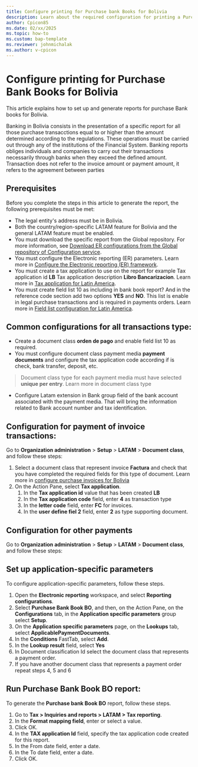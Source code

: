 ```yaml
---
title: Configure printing for Purchase bank Books for Bolivia
description: Learn about the required configuration for printing a Purchase Bank Book report for Bolivia. 
author: Cpicon85
ms.date: 02/xx/2025
ms.topic: how-to
ms.custom: bap-template
ms.reviewer: johnmichalak
ms.author: v-cpicon
---
```


# Configure printing for Purchase Bank Books for Bolivia

This article explains how to set up and generate reports for purchase Bank books for Bolivia.

Banking in Bolivia consists in the presentation of a specific report for all those purchase transacctions equal to or higher than the amount determined according to the regulations. These operations must be carried out through any of the institutions of the Financial System. Banking reports obliges individuals and companies to carry out their transactions necessarily through banks when they exceed the defined amount. 
Transaction does not refer to the invoice amount or payment amount, it refers to the agreement between parties

## Prerequisites

Before you complete the steps in this article to generate the report, the following prerequisites must be met:

- The legal entity's address must be in Bolivia.
- Both the country/region-specific LATAM feature for Bolivia and the general LATAM feature must be enabled.
- You must download the specific report from the Global repository. For more information, see [Download ER configurations from the Global repository of Configuration service](er-download-configurations-global-repo.md). 
- You must configure the Electronic reporting (ER) parameters. Learn more in [Configure the Electronic reporting (ER) framework](electronic-reporting-er-configure-parameters.md).
- You must create a tax application to use on the report for example Tax application id **LB** Tax application description **Libro Bancarizacion**. Learn more in [Tax application for Latin America](ltm-core-tax-application.md).
- You must create field list 10 as including in bank book report? And in the reference code section add two options  **YES** and **NO**. This list is enable in legal purchase transactions and is required in payments orders.  Learn more in [Field list configuration for Latin America](ltm-core-field-master).
## Common configurations for all transactions type:
-	Create a document class **orden de pago** and enable field list 10 as required.
-	You must configure document class payment media **payment documents** and configure the tax application code according if is check, bank transfer, deposit, etc.

> Document class type for each payment media must have selected **unique per entry**. Learn more in document class type

- Configure Latam extension in Bank group field of the bank account associated with the payment media. That will bring the information related to Bank account number and tax identification.
  
## Configuration for payment of invoice transactions:

Go to **Organization administration** > **Setup** > **LATAM** > **Document class**, and follow these steps:
   1. Select a document class that represent invoice **Factura** and check that you have completed the required fields for this type of document. Learn more in [configure purchase invoices for Bolivia](ltm-Configure-invoices-Bolivia.md)
   2. On the Action Pane, select **Tax application**.
      1. In the **Tax application id** value that has been created **LB**
      2. In the **Tax application code** field, enter **4** as transaction type
      3. In the **letter code** field, enter **FC** for invoices.
      4. In the **user define fiel 2** field, enter **2** as type supporting document.


## Configuration for other payments 

Go to **Organization administration** > **Setup** > **LATAM** > **Document class**, and follow these steps:

   


## Set up application-specific parameters

To configure application-specific parameters, follow these steps.
1. Open the **Electronic reporting** workspace, and select **Reporting configurations**.
2. Select **Purchase Bank Book BO**, and then, on the Action Pane, on the **Configurations** tab, in the **Application specific parameters** group select **Setup**.
3. On the **Application specific parameters** page, on the **Lookups** tab, select **ApplicablePaymentDocuments**.
4. In the **Conditions** FastTab, select **Add**.
5. In the **Lookup result** field, select **Yes**
6. In Document classification Id select the document class that represents a payment order. 
7. If you have another document class that represents a payment order repeat steps 4, 5 and 6  

## Run Purchase Bank Book BO report:

To generate the **Purchase bank Book BO** report, follow these steps.
1. Go to **Tax > Inquiries and reports > LATAM > Tax reporting**.
2. In the **Format mapping field**, enter or select a value.
3. Click OK.
4. In the **TAX application Id** field, specify the tax application code created for this report.
5. In the From date field, enter a date.
6. In the To date field, enter a date.
7. Click OK.


